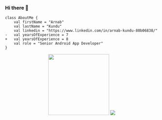 ### Hi there 👋

```
class AboutMe {
    val firstName = "Arnab"
    val lastName = "Kundu"
    val linkedin = "https://www.linkedin.com/in/arnab-kundu-80b06838/"
-   val yearsOfExperience = 7
+   val yearsOfExperience = 8
    val role = "Senior Android App Developer"
}
```
<p align="center">
  <img src="https://avatars.githubusercontent.com/u/18009010?s=96&v=4" width=200>
  <img src="https://github-readme-stats.vercel.app/api/top-langs/?username=arnab-kundu&&theme=dark&layout=compact">
  <br>

</p>
<!--
**arnab-kundu/arnab-kundu** is a ✨ _special_ ✨ repository because its `README.md` (this file) appears on your GitHub profile.

Here are some ideas to get you started:

- 🔭 I’m currently working on ...
- 🌱 I’m currently learning ...
- 👯 I’m looking to collaborate on ...
- 🤔 I’m looking for help with ...
- 💬 Ask me about ...
- 📫 How to reach me: ...
- 😄 Pronouns: ...
- ⚡ Fun fact: ...
-->
